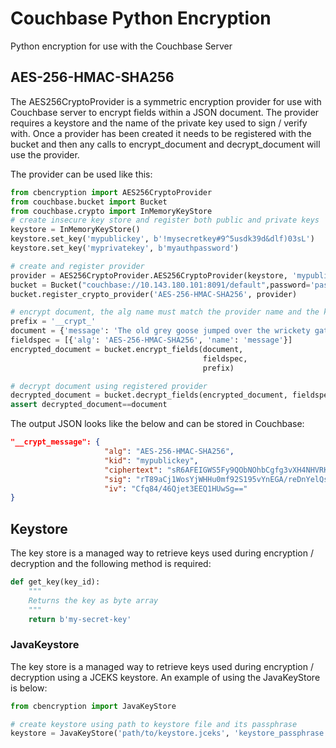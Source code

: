 # Couchbase Python Encryption

Python encryption for use with the Couchbase Server

## AES-256-HMAC-SHA256

The AES256CryptoProvider is a symmetric encryption provider for use with Couchbase server to encrypt fields within a JSON document. The provider requires a keystore and the name of the private key used to sign / verify with. Once a provider has been created it needs to be registered with the bucket and then any calls to encrypt_document and decrypt_document will use the provider.

The provider can be used like this:

```python
from cbencryption import AES256CryptoProvider
from couchbase.bucket import Bucket
from couchbase.crypto import InMemoryKeyStore
# create insecure key store and register both public and private keys
keystore = InMemoryKeyStore()
keystore.set_key('mypublickey', b'!mysecretkey#9^5usdk39d&dlf)03sL')
keystore.set_key('myprivatekey', b'myauthpassword')

# create and register provider
provider = AES256CryptoProvider.AES256CryptoProvider(keystore, 'mypublickey', 'myprivatekey')
bucket = Bucket("couchbase://10.143.180.101:8091/default",password='password')
bucket.register_crypto_provider('AES-256-HMAC-SHA256', provider)

# encrypt document, the alg name must match the provider name and the kid must match a key in the keystore
prefix = '__crypt_'
document = {'message': 'The old grey goose jumped over the wrickety gate.'}
fieldspec = [{'alg': 'AES-256-HMAC-SHA256', 'name': 'message'}]
encrypted_document = bucket.encrypt_fields(document,
                                           fieldspec,
                                           prefix)

# decrypt document using registered provider
decrypted_document = bucket.decrypt_fields(encrypted_document, fieldspec, prefix)
assert decrypted_document==document
```

The output JSON looks like the below and can be stored in Couchbase:

```json
"__crypt_message": {
                     "alg": "AES-256-HMAC-SHA256",
                     "kid": "mypublickey",
                     "ciphertext": "sR6AFEIGWS5Fy9QObNOhbCgfg3vXH4NHVRK1qkhKLQqjkByg2n69lot89qFEJuBsVNTXR77PZR6RjN4h4M9evg==",
                     "sig": "rT89aCj1WosYjWHHu0mf92S195vYnEGA/reDnYelQsM=",
                     "iv": "Cfq84/46Qjet3EEQ1HUwSg=="
}
```

## Keystore

The key store is a managed way to retrieve keys used during encryption / decryption and the following method is required:

```python
def get_key(key_id):
    """
    Returns the key as byte array
    """
    return b'my-secret-key'
```

### JavaKeystore

The key store is a managed way to retrieve keys used during encryption / decryption using a JCEKS keystore. An example of using the JavaKeyStore is below:

```python
from cbencryption import JavaKeyStore

# create keystore using path to keystore file and its passphrase
keystore = JavaKeyStore('path/to/keystore.jceks', 'keystore_passphrase')
```
